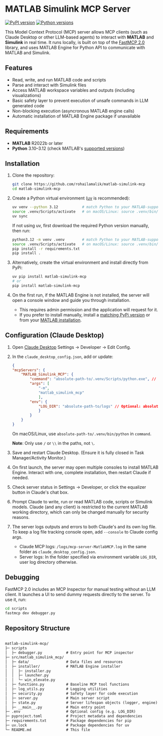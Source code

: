 # MATLAB Simulink MCP Server

[![PyPI version](https://img.shields.io/pypi/v/matlab-simulink-mcp.svg)](https://pypi.org/project/matlab-simulink-mcp/)
[![Python versions](https://img.shields.io/pypi/pyversions/matlab-simulink-mcp.svg)](https://pypi.org/project/matlab-simulink-mcp/)

This Model Context Protocol (MCP) server allows MCP clients (such as Claude Desktop or other LLM-based agents) to interact with **MATLAB** and **Simulink** in real time. It runs locally, is built on top of the [FastMCP 2.0](https://gofastmcp.com/getting-started/welcome) library, and uses MATLAB Engine for Python API to communicate with MATLAB and Simulink.

## Features

- Read, write, and run MATLAB code and scripts
- Parse and interact with Simulink files
- Access MATLAB workspace variables and outputs (including visualizations)
- Basic safety layer to prevent execution of unsafe commands in LLM generated code
- Non-blocking execution (asyncronous MATLAB engine calls)
- Automatic installation of MATLAB Engine package if unavailable

## Requirements

- **MATLAB** R2022b or later  
- **Python** 3.10–3.12 (check MATLAB's [supported versions](https://www.mathworks.com/support/requirements/python-compatibility.html))

## Installation

1. Clone the repository:

   ```bash
   git clone https://github.com/rohailamalik/matlab-simulink-mcp
   cd matlab-simulink-mcp

2. Create a Python virtual environment ([uv](https://pypi.org/project/uv/0.1.32/) is recommended):

    ```bash
    uv venv --python 3.12           # match Python to your MATLAB-supported version
    source .venv/Scripts/activate   # on macOS/Linux: source .venv/bin/activate
    uv sync
    ```

    If not using uv, first download the required Python version manually, then run:

    ```bash
    python3.12 -m venv .venv        # match Python to your MATLAB-supported version
    source .venv/Scripts/activate   # on macOS/Linux: source .venv/bin/activate
    pip install -r requirements.txt
    pip install .
    ```

3. Alternatively, create the virtual environment and install directly from PyPi:

    ```bash
    uv pip install matlab-simulink-mcp
    # or
    pip install matlab-simulink-mcp
    ```

4. On the first run, if the MATLAB Engine is not installed, the server will open a console window and guide you through installation.

    - This requires admin permission and the application will request for it.
    - If you prefer to install manually, install a [matching PyPi version](https://pypi.org/project/matlabengine/#history) or from your [MATLAB installation](https://www.mathworks.com/help/matlab/matlab_external/install-the-matlab-engine-for-python.html).

## Configuration (Claude Desktop)

1. Open [Claude Desktop](https://claude.ai/download) Settings → Developer → Edit Config.

2. In the `claude_desktop_config.json`, add or update:

    ```json
    {
    "mcpServers": {
        "MATLAB_Simulink_MCP": {
            "command": "absolute-path-to/.venv/Scripts/python.exe", // absolute path to your Python environment executable
            "args": [
                "-m", 
                "matlab_simulink_mcp"
                ],
            "env": {
                "LOG_DIR": "absolute-path-to/logs" // Optional: absolute path to a folder for logs.
                }
            }
        }
    }
    ```

    On macOS/Linux, use `absolute-path-to/.venv/bin/python` in `command`.

    **Note**: Only use `/` or `\\` in the paths, not `\`.

3. Save and restart Claude Desktop. (Ensure it is fully closed in Task Manager/Activity Monitor.)

4. On first launch, the server may open multiple consoles to install MATLAB Engine. Interact with one, complete installation, then restart Claude if needed.

5. Check server status in Settings → Developer, or click the equalizer button in Claude's chat box.

6. Prompt Claude to write, run or read MATLAB code, scripts or Simulink models. Claude (and any client) is restricted to the current MATLAB working directory, which can only be changed manually for security reasons.

7. The server logs outputs and errors to both Claude's and its own log file. To keep a log file tracking console open, add `--console` to Claude config args.

    - Claude MCP logs: `/logs/mcp-server-MatlabMCP.log` in the same folder as `claude_desktop_config.json`.
    - Server logs: In the folder specified via environment variable `LOG_DIR`, user log directory otherwise.

## Debugging

FastMCP 2.0 includes an MCP Inspector for manual testing without an LLM client. It launches a UI to send dummy requests directly to the server. To use it, run:

```bash
cd scripts
fastmcp dev debugger.py
```

## Repository Structure

```txt

matlab-simulink-mcp/
├─ scripts
│  ├─ debugger.py           # Entry point for MCP inspector
├─ src/matlab_simulink_mcp/
│  ├─ data/                 # Data files and resources
│  ├─ installer/            # MATLAB Engine installer
│  │  ├─ installer.py
│  │  ├─ launcher.py
│  │  └─ win_elevate.py
│  ├─ functions.py          # Baseline MCP tool functions
│  ├─ log_utils.py          # Logging utilities
│  ├─ security.py           # Safety layer for code execution
│  ├─ server.py             # Main server script
│  ├─ state.py              # Server lifespan objects (logger, engine)
│  ├─ __main__.py           # Main entry point
├─ .env                     # Optional config (e.g. LOG_DIR)
├─ pyproject.toml           # Project metadata and dependencies
├─ requirements.txt         # Package dependencies for pip
├─ uv.lock                  # Package dependencies for uv
└─ README.md                # This file

```
